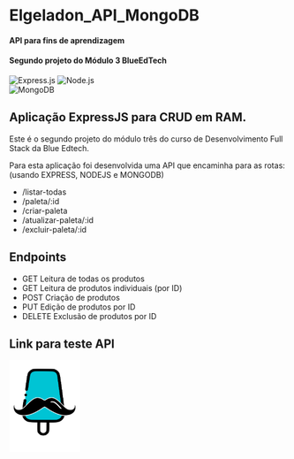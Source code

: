 # Elgeladon_API_MongoDB

#### API para fins de aprendizagem

#### Segundo projeto do Módulo 3 BlueEdTech

![Express.js](https://img.shields.io/badge/express.js-%23404d59.svg?logo=express&logoColor=%2361DAFB&style=plastic)
![Node.js ](https://img.shields.io/badge/node.js-6DA55F?logo=node.js&logoColor=white&style=plastic)
</br>
![MongoDB](https://img.shields.io/badge/MongoDB-%234ea94b.svg?style=for-the-badge&logo=mongodb&logoColor=white&style=plastic)

## Aplicação ExpressJS para CRUD em RAM.

Este é o segundo projeto do módulo três do curso de Desenvolvimento Full Stack da Blue Edtech.

Para esta aplicação foi desenvolvida uma API que encaminha para as rotas: (usando EXPRESS, NODEJS e MONGODB)

- /listar-todas
- /paleta/:id
- /criar-paleta
- /atualizar-paleta/:id
- /excluir-paleta/:id

## Endpoints

- GET Leitura de todas os produtos
- GET Leitura de produtos individuais (por ID)
- POST Criação de produtos
- PUT Edição de produtos por ID
- DELETE Exclusão de produtos por ID

## Link para teste API

<a href="https://api-elgeladon-mongo.herokuapp.com/paletas/info/">
  <img width="128px" src="https://github.com/santos95mat/Elgeladon_FRONTEND/blob/main/assets/icons/logo.svg" />
</a>
